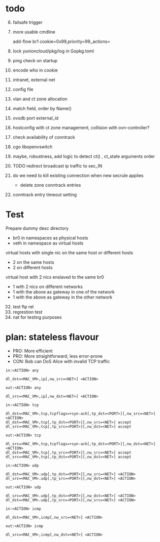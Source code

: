 # todo

6. failsafe trigger
7. more usable cmdline

	add-flow br1 cookie=0x99,priority=99,<mactch>,actions=

8. lock yunioncloud/pkg/log in Gopkg.toml
10. ping check on startup
21. encode who in cookie
22. intranet, external net
23. config file
24. vlan and ct zone allocation
26. match field, order by Name()
27. ovsdb port external_id
29. hostconfig with ct zone management, collision with ovn-controller?
31. check availability of conntrack
25. cgo libopenvswitch
33. maybe, robustness, add logic to detect ct() , ct_state arguments order

34. TODO redirect broadcast ip traffic to sec_IN
36. do we need to kill existing connection when new secrule applies
	- delete zone conntrack entries
37. conntrack entry timeout setting

# Test

Prepare dummy desc directory

- br0 in namespaces as physical hosts
- veth in namespace as virtual hosts

virtual hosts with single nic on the same host or different hosts

 - 2 on the same hosts
 - 2 on different hosts

virtual host with 2 nics enslaved to the same br0

 - 1 with 2 nics on different networks
 - 1 with the above as gateway in one of the network
 - 1 with the above as gateway in the other network

32. test ftp rel
20. regrestion test
38. nat for testing purposes

# plan: stateless flavour

- PRO: More efficient
- PRO: More straightforward, less error-prone
- CON: Bob can DoS Alice with invalid TCP traffic

`in:<ACTION> any`

	dl_dst=<MAC_VM>,ip[,nw_src=<NET>] <ACTION>

`out:<ACTION> any`

	dl_src=<MAC_VM>,ip[,nw_dst=<NET>] <ACTION>

`in:<ACTION> tcp`

	dl_dst=<MAC_VM>,tcp,tcpflags=+syn-ack[,tp_dst=<PORT>][,nw_src=<NET>] <ACTION>
	dl_dst=<MAC_VM>,tcp[,tp_dst=<PORT>][,nw_src=<NET>] accept
	dl_src=<MAC_VM>,tcp[,tp_src=<PORT>][,nw_dst=<NET>] accept

`out:<ACTION> tcp`

	dl_src=<MAC_VM>,tcp,tcpflags=+syn-ack[,tp_dst=<PORT>][,nw_dst=<NET>] <ACTION>
	dl_dst=<MAC_VM>,tcp[,tp_src=<PORT>][,nw_src=<NET>] accept
	dl_src=<MAC_VM>,tcp[,tp_dst=<PORT>][,nw_dst=<NET>] accept

`in:<ACTION> udp`

	dl_dst=<MAC_VM>.udp[,tp_dst=<PORT>][,nw_src=<NET>] <ACTION>
	dl_src=<MAC_VM>.udp[,tp_src=<PORT>][,nw_dst=<NET>] <ACTION>

`out:<ACTION> udp`

	dl_src=<MAC_VM>.udp[,tp_dst=<PORT>][,nw_dst=<NET>] <ACTION>
	dl_dst=<MAC_VM>.udp[,tp_src=<PORT>][,nw_src=<NET>] <ACTION>

`in:<ACTION> icmp`

	dl_dst=<MAC_VM>,icmp[,nw_src=<NET>] <ACTION>

`out:<ACTION> icmp`

	dl_src=<MAC_VM>,icmp[,nw_dst=<NET>] <ACTION>
